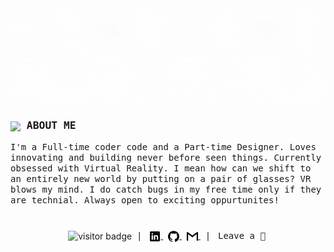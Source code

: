 <!--banner-->
<div align="center">
  <img src="https://github.com/Misss-techy/Misss-techy/blob/main/banner-title.gif" alt="header"/>
</div>

<!--About Me-->

<h3><samp> <img align="center" width=25px src="https://cdn-icons-png.flaticon.com/512/7334/7334294.png"> ABOUT ME  </samp></h3>
<samp>I'm a Full-time coder code and a Part-time Designer. Loves innovating and building never before seen things. Currently obsessed with Virtual Reality. I mean how can we shift to an entirely new world by putting on a pair of glasses? VR blows my mind. I do catch bugs in my free time only if they are technial. Always open to exciting oppurtunites!</samp>

<!--footer-->
<h1></h1>
<div align="middle">
<img align="center" width="58px" src="https://komarev.com/ghpvc/?username=Misss-techy&style=flat&color=FFDF2B&label=views" alt="visitor badge"/>&nbsp;
<samp>|</samp> &nbsp;
<a href="https://www.linkedin.com/in/sumaiyathun-muhshina/">
  <img align="center" alt="mushina's linkedIn" width="18px" src="https://github.com/Misss-techy/Misss-techy/blob/main/icons/linkedin.svg" />
</a>&nbsp;
<a href="https://github.com/Misss-techy">
  <img align="center" alt="mushina's linkedIn" width="18px" src="https://github.com/Misss-techy/Misss-techy/blob/main/icons/github.svg" />
</a>&nbsp;
<a href="mailto:sumaiyamushina@gmail.com">
  <img align="center" alt="mushina's Gmail" width="18px" src="https://github.com/Misss-techy/Misss-techy/blob/main/icons/gmail.svg" />
</a> &nbsp; 
<samp>|</samp> &nbsp; 
<samp> Leave a 💛</samp>&nbsp;
</div>

